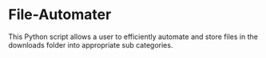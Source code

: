 # File-Automater
This Python script allows a user to efficiently automate and store files in the downloads folder into appropriate sub categories.
